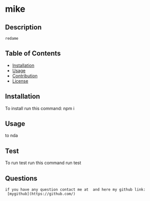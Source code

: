 
  # mike
  ## Description
    redame
  ## Table of Contents
  * [Installation](#installation)
  * [Usage](#usage)
  * [Contribution](#contribution)
  * [License](#license)
  ## Installation
  To install run this command:  npm i

  ## Usage
   to nda
  ## 
  ## 
  ## Test
  To run test run this command run test
  ## Questions
    if you have any question contact me at  and here my github link: 
     [mygithub](https://github.com/)

